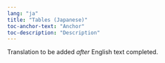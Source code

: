 ```yaml
---
lang: "ja"
title: "Tables (Japanese)"
toc-anchor-text: "Anchor"
toc-description: "Description"
---
```

Translation to be added _after_ English text completed.
